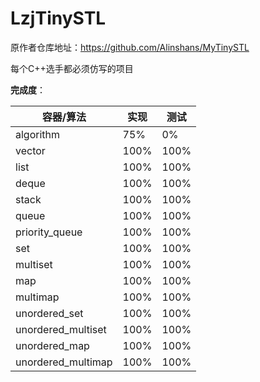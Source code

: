 # LzjTinySTL

原作者仓库地址：https://github.com/Alinshans/MyTinySTL

每个C++选手都必须仿写的项目



**完成度**：

| 容器/算法 | 实现 | 测试 |
| --------- | ---- | ---- |
| algorithm | 75%  | 0%   |
| vector    | 100% | 100% |
| list      | 100%  | 100% |
| deque      | 100%  | 100% |
| stack      | 100%  | 100% |
| queue      | 100%  | 100% |
| priority_queue      | 100%  | 100% |
| set      | 100%  | 100% |
| multiset      | 100%  | 100% |
| map      | 100%  | 100% |
| multimap      | 100%  | 100% |
| unordered_set      | 100%  | 100% |
| unordered_multiset      | 100%  | 100% |
| unordered_map      | 100%  | 100% |
| unordered_multimap      | 100%  | 100% |
